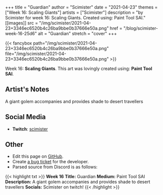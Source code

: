 +++
title =       "Guardian"
author =      "Scimister"
date =        "2021-04-23"
themes =      ["Week 16: Scaling Giants"]
artists =     ["Scimister"]
description = "by Scimister for week 16: Scaling Giants. Created using: Paint Tool SAI."
[[images]]
              src = "/img/scimister/2021-04-23+3346ec6520b4c26ba9bbe0b37666e50a.png"
              href = "/blog/scimister-week-16-25d6"
              alt = "Guardian"
              stretch = "cover"
+++


{{< fancybox path="/img/scimister/2021-04-23+3346ec6520b4c26ba9bbe0b37666e50a.png" file="/img/scimister/2021-04-23+3346ec6520b4c26ba9bbe0b37666e50a.png" >}}


Week 16: **Scaling Giants**. This art was lovingly created using: **Paint Tool SAI**.

## Artist's Notes

A giant golem accompanies and provides shade to desert travellers

## Social Media

- **Twitch**: <a href='https://twitch.tv/scimister' target='_blank'>scimister</a>


## Other

- Edit this page on [GitHub](https://github.com/teaminkling/web-refresh/edit/main/blog/content/blog/scimister-week-16-25d6.md).
- Create [a bug ticket](https://github.com/teaminkling/web-refresh/issues/new?assignees=&labels=bug&template=problem-report.md&title=) for the developer.
- Parsed source from Discord is as follows:

{{< highlight txt >}}
**Week 16**
**Title:** Guardian
**Medium:** Paint Tool SAI
**Description:** A giant golem accompanies and provides shade to desert travellers
**Socials:** Scimister on twitch!
{{< /highlight >}}